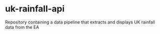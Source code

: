 # uk-rainfall-api
 Repository containing a data pipeline that extracts and displays UK rainfall data from the EA
